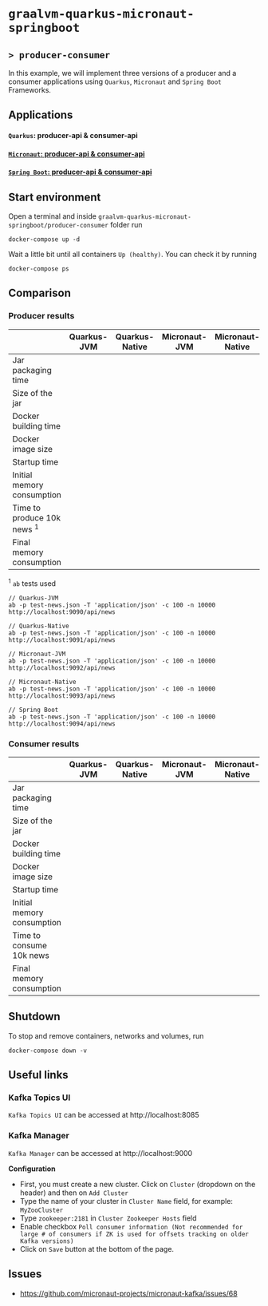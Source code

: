 # `graalvm-quarkus-micronaut-springboot`
## `> producer-consumer`

In this example, we will implement three versions of a producer and a consumer applications using `Quarkus`, `Micronaut` and `Spring Boot` Frameworks.

## Applications

#### `Quarkus`: producer-api & consumer-api

#### [`Micronaut`: producer-api & consumer-api](https://github.com/ivangfr/graalvm-quarkus-micronaut-springboot/tree/master/producer-consumer/micronaut#graalvm-quarkus-micronaut-springboot)

#### [`Spring Boot`: producer-api & consumer-api](https://github.com/ivangfr/graalvm-quarkus-micronaut-springboot/tree/master/producer-consumer/springboot#graalvm-quarkus-micronaut-springboot)

## Start environment

Open a terminal and inside `graalvm-quarkus-micronaut-springboot/producer-consumer` folder run
```
docker-compose up -d
```

Wait a little bit until all containers `Up (healthy)`. You can check it by running
```
docker-compose ps
```

## Comparison

### Producer results

|                                       | Quarkus-JVM | Quarkus-Native | Micronaut-JVM | Micronaut-Native | Spring Boot |
| ------------------------------------- | ----------- | -------------- | ------------- | ---------------- | ----------- |
| Jar packaging time                    |             |                |               |                  |             |
| Size of the jar                       |             |                |               |                  |             |
| Docker building time                  |             |                |               |                  |             |
| Docker image size                     |             |                |               |                  |             |
| Startup time                          |             |                |               |                  |             |
| Initial memory consumption            |             |                |               |                  |             |
| Time to produce 10k news <sup>1</sup> |             |                |               |                  |             |
| Final memory consumption              |             |                |               |                  |             |

<sup>1</sup> `ab` tests used
```
// Quarkus-JVM
ab -p test-news.json -T 'application/json' -c 100 -n 10000 http://localhost:9090/api/news

// Quarkus-Native
ab -p test-news.json -T 'application/json' -c 100 -n 10000 http://localhost:9091/api/news

// Micronaut-JVM
ab -p test-news.json -T 'application/json' -c 100 -n 10000 http://localhost:9092/api/news

// Micronaut-Native
ab -p test-news.json -T 'application/json' -c 100 -n 10000 http://localhost:9093/api/news

// Spring Boot
ab -p test-news.json -T 'application/json' -c 100 -n 10000 http://localhost:9094/api/news
```

### Consumer results

|                            | Quarkus-JVM | Quarkus-Native | Micronaut-JVM | Micronaut-Native | Spring Boot |
| -------------------------- | ----------- | -------------- | ------------- | ---------------- | ----------- |
| Jar packaging time         |             |                |               |                  |             |
| Size of the jar            |             |                |               |                  |             |
| Docker building time       |             |                |               |                  |             |
| Docker image size          |             |                |               |                  |             |
| Startup time               |             |                |               |                  |             |
| Initial memory consumption |             |                |               |                  |             |
| Time to consume 10k news   |             |                |               |                  |             |
| Final memory consumption   |             |                |               |                  |             |

## Shutdown

To stop and remove containers, networks and volumes, run
```
docker-compose down -v
```

## Useful links

### Kafka Topics UI
     
`Kafka Topics UI` can be accessed at http://localhost:8085

### Kafka Manager
     
`Kafka Manager` can be accessed at http://localhost:9000

**Configuration**

- First, you must create a new cluster. Click on `Cluster` (dropdown on the header) and then on `Add Cluster`
- Type the name of your cluster in `Cluster Name` field, for example: `MyZooCluster`
- Type `zookeeper:2181` in `Cluster Zookeeper Hosts` field
- Enable checkbox `Poll consumer information (Not recommended for large # of consumers if ZK is used for offsets tracking on older Kafka versions)`
- Click on `Save` button at the bottom of the page.

## Issues

- https://github.com/micronaut-projects/micronaut-kafka/issues/68
